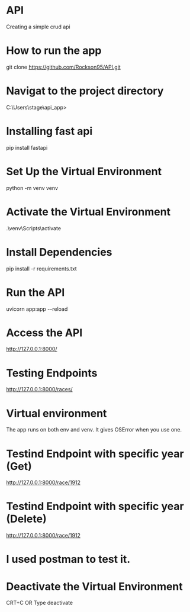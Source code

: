 # API
Creating a simple crud api

# How to run the app
git clone https://github.com/Rockson95/API.git

# Navigat to the project directory
C:\Users\stage\api_app>

# Installing fast api
pip install fastapi

# Set Up the Virtual Environment
python -m venv venv

# Activate the Virtual Environment
.\venv\Scripts\activate

# Install Dependencies
pip install -r requirements.txt

# Run the API
uvicorn app:app --reload

# Access the API
http://127.0.0.1:8000/

# Testing Endpoints
http://127.0.0.1:8000/races/


# Virtual environment

The app runs on both env and venv. It gives OSError when you use one.

# Testind Endpoint with specific year (Get)
http://127.0.0.1:8000/race/1912

# Testind Endpoint with specific year (Delete)
http://127.0.0.1:8000/race/1912

# I used postman to test it.

# Deactivate the Virtual Environment
CRT+C OR Type deactivate



